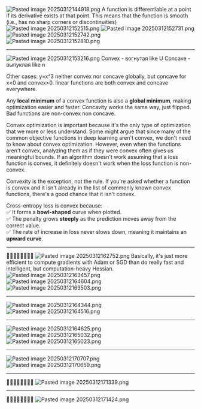 ![Pasted image 20250312144918.png](../../../attachments/Pasted%20image%2020250312144918.png)
A function is differentiable at a point if its derivative exists at that point. This means that the function is smooth (i.e., has no sharp corners or discontinuities)
![Pasted image 20250312152515.png](../../../attachments/Pasted%20image%2020250312152515.png)
![Pasted image 20250312152731.png](../../../attachments/Pasted%20image%2020250312152731.png)
![Pasted image 20250312152742.png](../../../attachments/Pasted%20image%2020250312152742.png)
![Pasted image 20250312152810.png](../../../attachments/Pasted%20image%2020250312152810.png)

---

![Pasted image 20250312153216.png](../../../attachments/Pasted%20image%2020250312153216.png)
Convex - вогнутая like U
Concave - выпуклая like n


Other cases:
y=x^3 neither convex nor concave globally, but concave for x<0 and convex>0.
linear functions are both convex and concave everywhere.

Any **local minimum** of a convex function is also a **global minimum**, making optimization easier and faster. Concavity works the same way, just flipped. Bad functions are non-convex non concave.

Convex optimization is important because it's the only type of optimization that we more or less understand. Some might argue that since many of the common objective functions in deep learning aren't convex, we don't need to know about convex optimization. However, even when the functions aren't convex, analyzing them as if they were convex often gives us meaningful bounds. If an algorithm doesn't work assuming that a loss function is convex, it definitely doesn't work when the loss function is non-convex.

Convexity is the exception, not the rule. If you're asked whether a function is convex and it isn't already in the list of commonly known convex functions, there's a good chance that it isn't convex.

Cross-entropy loss is convex because:  
✅ It forms a **bowl-shaped** curve when plotted.  
✅ The penalty grows **steeply** as the prediction moves away from the correct value.  
✅ The rate of increase in loss never slows down, meaning it maintains an **upward curve**.

---

🚩🚩🚩🚩🚩🚩🚩🚩
![Pasted image 20250312162752.png](../../../attachments/Pasted%20image%2020250312162752.png)
Basically, it's just more efficient to compute gradients with Adam or SGD than do really fast and intelligent, but computation-heavy Hessian.
![Pasted image 20250312163457.png](../../../attachments/Pasted%20image%2020250312163457.png)
![Pasted image 20250312164604.png](../../../attachments/Pasted%20image%2020250312164604.png)![Pasted image 20250312163503.png](../../../attachments/Pasted%20image%2020250312163503.png)

---

![Pasted image 20250312164344.png](../../../attachments/Pasted%20image%2020250312164344.png)
![Pasted image 20250312164516.png](../../../attachments/Pasted%20image%2020250312164516.png)

---

![Pasted image 20250312164625.png](../../../attachments/Pasted%20image%2020250312164625.png)![Pasted image 20250312165032.png](../../../attachments/Pasted%20image%2020250312165032.png)![Pasted image 20250312165023.png](../../../attachments/Pasted%20image%2020250312165023.png)

---

![Pasted image 20250312170707.png](../../../attachments/Pasted%20image%2020250312170707.png)
![Pasted image 20250312170659.png](../../../attachments/Pasted%20image%2020250312170659.png)

---

🚩🚩🚩🚩🚩🚩🚩🚩
![Pasted image 20250312171339.png](../../../attachments/Pasted%20image%2020250312171339.png)

---

🚩🚩🚩🚩🚩🚩🚩🚩
![Pasted image 20250312171424.png](../../../attachments/Pasted%20image%2020250312171424.png)